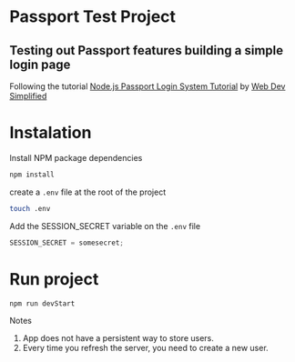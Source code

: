 # Passport Test Project

## Testing out Passport features building a simple login page

Following the tutorial [Node.js Passport Login System Tutorial](https://www.youtube.com/watch?v=-RCnNyD0L-s) by [Web Dev Simplified](https://github.com/WebDevSimplified)

# Instalation

Install NPM package dependencies

```bash
npm install
```

create a `.env` file at the root of the project

```bash
touch .env
```

Add the SESSION_SECRET variable on the `.env` file

```javascript
SESSION_SECRET = somesecret;
```

# Run project

```bash
npm run devStart
```

Notes

1. App does not have a persistent way to store users.
2. Every time you refresh the server, you need to create a new user.

